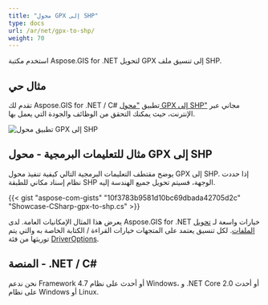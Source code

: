 ```yaml
---
title: "محول GPX إلى SHP"
type: docs
url: /ar/net/gpx-to-shp/
weight: 70
---
```


استخدم مكتبة Aspose.GIS for .NET لتحويل GPX إلى تنسيق ملف SHP.

## **مثال حي**

تقدم لك Aspose.GIS for .NET / C# تطبيق ["محول GPX إلى SHP"](https://products.aspose.app/gis/conversion/gpx-to-shp) مجاني عبر الإنترنت، حيث يمكنك التحقق من الوظائف والجودة التي يعمل بها.

![تطبيق محول GPX إلى SHP](conversion.png)

## **مثال للتعليمات البرمجية - محول GPX إلى SHP**

يوضح مقتطف التعليمات البرمجية التالي كيفية تنفيذ محول GPX إلى SHP. إذا حددت نظام إسناد مكاني للطبقة SHP الوجهة، فسيتم تحويل جميع الهندسة إليه. 

{{< gist "aspose-com-gists" "10f3783b9581d10bc69dbada42705d2c" "Showcase-CSharp-gpx-to-shp.cs" >}}

يعرض هذا المثال الإمكانيات العامة. لدى Aspose.GIS for .NET خيارات واسعة لـ [تحويل الملفات](https://docs.aspose.com/gis/net/vector-layers/). لكل تنسيق يعتمد على المتجهات خيارات القراءة / الكتابة الخاصة به والتي يتم توريثها من فئة [DriverOptions](https://reference.aspose.com/gis/net/aspose.gis/driveroptions).

## **المنصة - .NET / C#**

نحن ندعم Framework 4.7 أو أحدث على نظام Windows، و .NET Core 2.0 أو أحدث على نظام Windows أو Linux.
